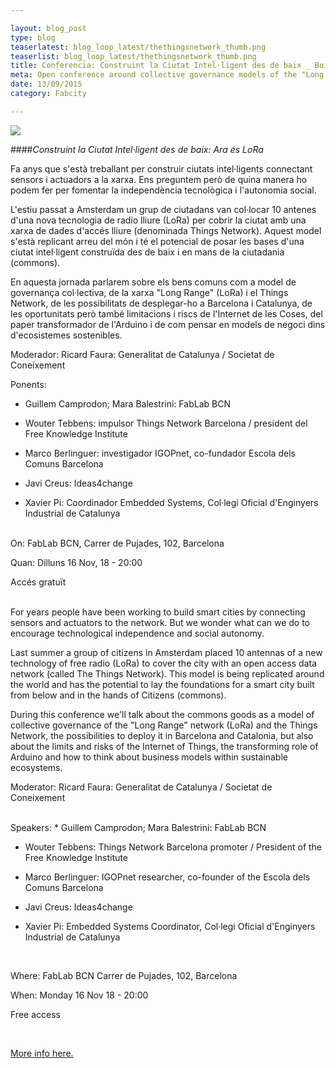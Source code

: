 ```yaml
---

layout: blog_post
type: blog
teaserlatest: blog_loop_latest/thethingsnetwork_thumb.png
teaserlist: blog_loop_latest/thethingsnetwork_thumb.png
title: Conferencia: Construint la Ciutat Intel·ligent des de baix _ Building the Smart City from down to top
meta: Open conference around collective governance models of the "Long Range" network (LoRa) and the Things Network, the possibilities to deploy it in Barcelona and Catalonia, the limits and risks of the Internet of Things, the transforming role of Arduino and how to think about business models within sustainable ecosystems.
date: 13/09/2015
category: Fabcity

---
```

<img src="{{site.baseurl}}{{ site.url }}/img/blog/blog_loop_latest/thethingsnetwork.png">

####*Construint la Ciutat Intel·ligent des de baix: Ara és LoRa*

Fa anys que s'està treballant per construir ciutats intel·ligents connectant sensors i actuadors a la xarxa. Ens preguntem però de quina manera ho podem fer per fomentar la independència tecnològica i l'autonomia social.

L'estiu passat a Amsterdam un grup de ciutadans van col·locar 10 antenes d'una nova tecnologia de radio lliure (LoRa) per cobrir la ciutat amb una xarxa de dades d'accés lliure (denominada Things Network). Aquest model s'està replicant arreu del món i té el potencial de posar les bases d'una ciutat intel·ligent construïda des de baix i en mans de la
ciutadania (commons).

En aquesta jornada parlarem sobre els bens comuns com a model de governança col·lectiva, de la xarxa "Long Range" (LoRa) i el Things Network, de les possibilitats de desplegar-ho a Barcelona i Catalunya, de les oportunitats però també limitacions i riscs de l'Internet de les Coses, del paper transformador de l'Arduino i de com pensar en models de negoci dins d'ecosistemes sostenibles.

Moderador: Ricard Faura: Generalitat de Catalunya / Societat de Coneixement
<br>

Ponents:
* Guillem Camprodon; Mara Balestrini: FabLab BCN

* Wouter Tebbens: impulsor Things Network Barcelona / president del Free Knowledge Institute

* Marco Berlinguer: investigador IGOPnet, co-fundador Escola dels Comuns Barcelona

* Javi Creus: Ideas4change

* Xavier Pi: Coordinador Embedded Systems, Col·legi Oficial d'Enginyers Industrial de Catalunya

<br>
On: FabLab BCN, Carrer de Pujades, 102, Barcelona

Quan: Dilluns 16 Nov, 18 - 20:00

Accés gratuït

<br>
For years people have been working to build smart cities by connecting sensors and actuators to the network. But we wonder what can we do to encourage technological independence and social autonomy.

Last summer a group of citizens in Amsterdam placed 10 antennas of a new technology of free radio (LoRa) to cover the city with an open access data network  (called The Things Network). This model is being replicated around the world and has the potential to lay the foundations for a smart city built from below and in the hands of
Citizens (commons).

During this conference we'll talk about the commons goods as a model of collective governance of the "Long Range" network (LoRa) and the Things Network, the possibilities to deploy it in Barcelona and Catalonia, but also about the limits and risks of the Internet of Things, the transforming role of Arduino and how to think about business models within sustainable ecosystems.

Moderator: Ricard Faura: Generalitat de Catalunya / Societat de Coneixement

<br>
Speakers:
* Guillem Camprodon; Mara Balestrini: FabLab BCN

* Wouter Tebbens: Things Network Barcelona promoter / President of the Free Knowledge Institute

* Marco Berlinguer: IGOPnet researcher, co-founder of the Escola dels Comuns Barcelona

* Javi Creus: Ideas4change

* Xavier Pi: Embedded Systems Coordinator, Col·legi Oficial d'Enginyers Industrial de Catalunya

<br>

Where: FabLab BCN Carrer de Pujades, 102, Barcelona

When: Monday 16 Nov 18 - 20:00

Free access


<br>

<a target="_blank" href="http://thethingsnetwork.org/c/barcelona/post/49"><u>More info here.</u></a> 





